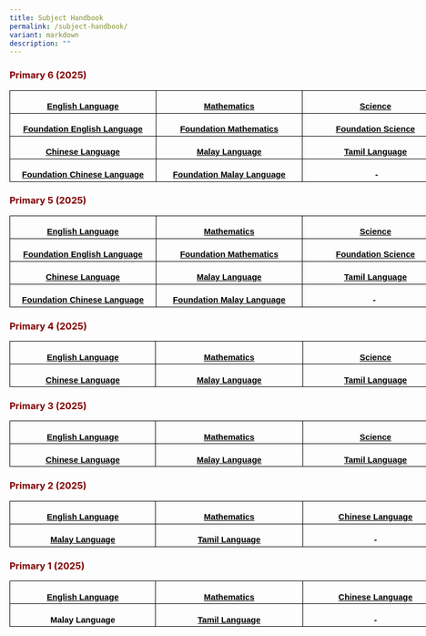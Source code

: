 ```yaml
---
title: Subject Handbook
permalink: /subject-handbook/
variant: markdown
description: ""
---
```

<h3 style="text-align: justify;"><strong><span style="color: #800000;">Primary 6 (2025)</span></strong></h3>
<table cellpadding="0" cellspacing="0" width="772" border="0" style="width: 579.0pt; border-collapse: collapse; mso-yfti-tbllook: 1184; mso-padding-alt: 0in 5.4pt 0in 5.4pt;" class="MsoNormalTable">
<tbody>
<tr style="mso-yfti-irow: 0; mso-yfti-firstrow: yes; height: 30.0pt;">
<td width="257" style="width: 193.0pt; border: solid windowtext 1.0pt; padding: 0in 5.4pt 0in 5.4pt; height: 30.0pt;">
<p align="center" style="margin-bottom: 0in; text-align: center; line-height: normal;" class="MsoNormal"><span style="color: #000000; font-size: 11pt;"><a rel="noopener" target="_blank" href="/files/P6_English_Handbook_2025.pdf" style="color: #000000;"><strong><span style="font-family: Arial, sans-serif;">English Language</span></strong></a></span></p>
</td>
<td width="257" style="width: 193.0pt; border: solid windowtext 1.0pt; border-left: none; padding: 0in 5.4pt 0in 5.4pt; height: 30.0pt;">
<p align="center" style="margin-bottom: 0in; text-align: center; line-height: normal;" class="MsoNormal"><span style="color: #000000; font-size: 11pt;"><a rel="noopener" target="_blank" href="/files/P6_Standard_Math_Handbook_2025.pdf" style="color: #000000;"><strong><span style="font-family: Arial, sans-serif;">Mathematics</span></strong></a></span></p>
</td>
<td width="257" style="width: 193.0pt; border: solid windowtext 1.0pt; border-left: none; padding: 0in 5.4pt 0in 5.4pt; height: 30.0pt;">
<p align="center" style="margin-bottom: 0in; text-align: center; line-height: normal;" class="MsoNormal"><span style="color: #000000; font-size: 11pt;"><a rel="noopener" target="_blank" href="/files/P6_Science_Handbook_2025.pdf" style="color: #000000;"><strong><span style="font-family: Arial, sans-serif;">Science</span></strong></a></span></p>
</td>
</tr>
<tr style="mso-yfti-irow: 1; height: 30.0pt;">
<td width="257" style="width: 193.0pt; border: solid windowtext 1.0pt; border-top: none; padding: 0in 5.4pt 0in 5.4pt; height: 30.0pt;">
<p align="center" style="margin-bottom: 0in; text-align: center; line-height: normal;" class="MsoNormal"><span style="color: #000000; font-size: 11pt;"><a rel="noopener" target="_blank" href="/files/P6_Foundation_English_Handbook_2025.pdf" style="color: #000000;"><strong><span style="font-family: Arial, sans-serif;">Foundation English Language</span></strong></a></span></p>
</td>
<td width="257" style="width: 193.0pt; border-top: none; border-left: none; border-bottom: solid windowtext 1.0pt; border-right: solid windowtext 1.0pt; padding: 0in 5.4pt 0in 5.4pt; height: 30.0pt;">
<p align="center" style="margin-bottom: 0in; text-align: center; line-height: normal;" class="MsoNormal"><span style="font-size: 11pt; color: #000000;"><a rel="noopener" target="_blank" href="/files/P6_Foundation_Math_Handbook.pdf" style="color: #000000;"><strong><span style="font-family: Arial, sans-serif;">Foundation Mathematics</span></strong></a></span></p>
</td>
<td width="257" style="width: 193.0pt; border-top: none; border-left: none; border-bottom: solid windowtext 1.0pt; border-right: solid windowtext 1.0pt; padding: 0in 5.4pt 0in 5.4pt; height: 30.0pt;">
<p align="center" style="margin-bottom: 0in; text-align: center; line-height: normal;" class="MsoNormal"><span style="font-size: 11pt; color: #000000;"><a rel="noopener" target="_blank" href="/files/P6_Foundation_Science_Handbook_2025.pdf" style="color: #000000;"><strong><span style="font-family: Arial, sans-serif;">Foundation Science</span></strong></a></span></p>
</td>
</tr>
<tr style="mso-yfti-irow: 2; height: 30.0pt;">
<td width="257" style="width: 193.0pt; border: solid windowtext 1.0pt; border-top: none; padding: 0in 5.4pt 0in 5.4pt; height: 30.0pt;">
<p align="center" style="margin-bottom: 0in; text-align: center; line-height: normal;" class="MsoNormal"><span style="font-size: 11pt; color: #000000;"><a rel="noopener" target="_blank" href="/files/P6_Chinese_Handbook_2025.pdf" style="color: #000000;"><strong><span style="font-family: Arial, sans-serif;">Chinese Language</span></strong></a></span></p>
</td>
<td width="257" style="width: 193.0pt; border-top: none; border-left: none; border-bottom: solid windowtext 1.0pt; border-right: solid windowtext 1.0pt; padding: 0in 5.4pt 0in 5.4pt; height: 30.0pt;">
<p align="center" style="margin-bottom: 0in; text-align: center; line-height: normal;" class="MsoNormal"><span style="font-size: 11pt; color: #000000;"><a rel="noopener" target="_blank" href="/files/P6_Malay_Handbook_2025.pdf" style="color: #000000;"><strong><span style="font-family: Arial, sans-serif;">Malay Language</span></strong></a></span></p>
</td>
<td width="257" style="width: 193.0pt; border-top: none; border-left: none; border-bottom: solid windowtext 1.0pt; border-right: solid windowtext 1.0pt; padding: 0in 5.4pt 0in 5.4pt; height: 30.0pt;">
<p align="center" style="margin-bottom: 0in; text-align: center; line-height: normal;" class="MsoNormal"><span style="font-size: 11pt; color: #000000;"><a rel="noopener" target="_blank" href="/files/P6_Tamil_Handbook_2025.pdf" style="color: #000000;"><strong><span style="font-family: Arial, sans-serif;">Tamil Language</span></strong></a></span></p>
</td>
</tr>
<tr style="mso-yfti-irow: 3; mso-yfti-lastrow: yes; height: 30.0pt;">
<td width="257" style="width: 193.0pt; border: solid windowtext 1.0pt; border-top: none; padding: 0in 5.4pt 0in 5.4pt; height: 30.0pt;">
<p align="center" style="margin-bottom: 0in; text-align: center; line-height: normal;" class="MsoNormal"><span style="font-size: 11pt; color: #000000;"><a rel="noopener" target="_blank" href="/files/P6_Foundation_Chinese_Handbook_2025.pdf" style="color: #000000;"><strong><span style="font-family: Arial, sans-serif;">Foundation Chinese Language</span></strong></a></span></p>
</td>
<td width="257" style="width: 193.0pt; border-top: none; border-left: none; border-bottom: solid windowtext 1.0pt; border-right: solid windowtext 1.0pt; padding: 0in 5.4pt 0in 5.4pt; height: 30.0pt;">
<p align="center" style="margin-bottom: 0in; text-align: center; line-height: normal;" class="MsoNormal"><span style="font-size: 11pt; color: #000000;"><a rel="noopener" target="_blank" href="/files/P6_Foundation_Malay_Handbook_2025.pdf" style="color: #000000;"><strong><span style="font-family: Arial, sans-serif;">Foundation Malay Language</span></strong></a></span></p>
</td>
<td width="257" style="width: 193.0pt; border-top: none; border-left: none; border-bottom: solid windowtext 1.0pt; border-right: solid windowtext 1.0pt; padding: 0in 5.4pt 0in 5.4pt; height: 30.0pt;">
<p align="center" style="margin-bottom: 0in; text-align: center; line-height: normal;" class="MsoNormal"><span style="color: #000000; font-size: 11pt;"><strong><span style="font-family: Arial, sans-serif;">&nbsp;-</span></strong></span></p>
</td>
</tr>
</tbody>
</table>
<h3 style="text-align: justify;"><strong><span style="color: #800000;">Primary 5 (2025)</span></strong></h3>
<table cellpadding="0" cellspacing="0" width="772" border="0" style="width: 579.0pt; border-collapse: collapse; mso-yfti-tbllook: 1184; mso-padding-alt: 0in 5.4pt 0in 5.4pt;" class="MsoNormalTable">
<tbody>
<tr style="mso-yfti-irow: 0; mso-yfti-firstrow: yes; height: 30.0pt;">
<td width="257" style="width: 193.0pt; border: solid windowtext 1.0pt; padding: 0in 5.4pt 0in 5.4pt; height: 30.0pt;">
<p align="center" style="margin-bottom: 0in; text-align: center; line-height: normal;" class="MsoNormal"><span style="font-size: 11pt; color: #000000;"><a rel="noopener" target="_blank" href="/files/P5_English_Handbook_2025.pdf" style="color: #000000;"><strong><span style="font-family: Arial, sans-serif;">English Language</span></strong></a></span></p>
</td>
<td width="257" style="width: 193.0pt; border: solid windowtext 1.0pt; border-left: none; padding: 0in 5.4pt 0in 5.4pt; height: 30.0pt;">
<p align="center" style="margin-bottom: 0in; text-align: center; line-height: normal;" class="MsoNormal"><span style="color: #000000; font-size: 11pt;"><a rel="noopener" target="_blank" href="/files/P5_Standard_Math_Handbook_2025.pdf" style="color: #000000;"><strong><span style="font-family: Arial, sans-serif;">Mathematics</span></strong></a></span></p>
</td>
<td width="257" style="width: 193.0pt; border: solid windowtext 1.0pt; border-left: none; padding: 0in 5.4pt 0in 5.4pt; height: 30.0pt;">
<p align="center" style="margin-bottom: 0in; text-align: center; line-height: normal;" class="MsoNormal"><span style="color: #000000; font-size: 11pt;"><a rel="noopener" target="_blank" href="/files/P5_Science_Handbook_2025.pdf" style="color: #000000;"><strong><span style="font-family: Arial, sans-serif;">Science</span></strong></a></span></p>
</td>
</tr>
<tr style="mso-yfti-irow: 1; height: 30.0pt;">
<td width="257" style="width: 193.0pt; border: solid windowtext 1.0pt; border-top: none; padding: 0in 5.4pt 0in 5.4pt; height: 30.0pt;">
<p align="center" style="margin-bottom: 0in; text-align: center; line-height: normal;" class="MsoNormal"><span style="font-size: 11pt; color: #000000;"><a rel="noopener" target="_blank" href="/files/P5_Foundation_English_Handbook_2025.pdf" style="color: #000000;"><strong><span style="font-family: Arial, sans-serif;">Foundation English Language</span></strong></a></span></p>
</td>
<td width="257" style="width: 193.0pt; border-top: none; border-left: none; border-bottom: solid windowtext 1.0pt; border-right: solid windowtext 1.0pt; padding: 0in 5.4pt 0in 5.4pt; height: 30.0pt;">
<p align="center" style="margin-bottom: 0in; text-align: center; line-height: normal;" class="MsoNormal"><span style="color: #000000; font-size: 11pt;"><a rel="noopener" target="_blank" href="/files/P5_Foundation_Math_Handbook_2025.pdf" style="color: #000000;"><strong><span style="font-family: Arial, sans-serif;">Foundation Mathematics</span></strong></a></span></p>
</td>
<td width="257" style="width: 193.0pt; border-top: none; border-left: none; border-bottom: solid windowtext 1.0pt; border-right: solid windowtext 1.0pt; padding: 0in 5.4pt 0in 5.4pt; height: 30.0pt;">
<p align="center" style="margin-bottom: 0in; text-align: center; line-height: normal;" class="MsoNormal"><span style="color: #000000; font-size: 11pt;"><a rel="noopener" target="_blank" href="/files/P5_Foundation_Science_Handbook_2025.pdf" style="color: #000000;"><strong><span style="font-family: Arial, sans-serif;">Foundation Science</span></strong></a></span></p>
</td>
</tr>
<tr style="mso-yfti-irow: 2; height: 30.0pt;">
<td width="257" style="width: 193.0pt; border: solid windowtext 1.0pt; border-top: none; padding: 0in 5.4pt 0in 5.4pt; height: 30.0pt;">
<p align="center" style="margin-bottom: 0in; text-align: center; line-height: normal;" class="MsoNormal"><span style="font-size: 11pt; color: #000000;"><a rel="noopener" target="_blank" href="/files/P5_Chinese_Language_Handbook_2025.pdf" style="color: #000000;"><strong><span style="font-family: Arial, sans-serif;">Chinese Language</span></strong></a></span></p>
</td>
<td width="257" style="width: 193.0pt; border-top: none; border-left: none; border-bottom: solid windowtext 1.0pt; border-right: solid windowtext 1.0pt; padding: 0in 5.4pt 0in 5.4pt; height: 30.0pt;">
<p align="center" style="margin-bottom: 0in; text-align: center; line-height: normal;" class="MsoNormal"><span style="font-size: 11pt; color: #000000;"><a rel="noopener" target="_blank" href="/files/P5_Malay_Handbook_2025.pdf" style="color: #000000;"><strong><span style="font-family: Arial, sans-serif;">Malay Language</span></strong></a></span></p>
</td>
<td width="257" style="width: 193.0pt; border-top: none; border-left: none; border-bottom: solid windowtext 1.0pt; border-right: solid windowtext 1.0pt; padding: 0in 5.4pt 0in 5.4pt; height: 30.0pt;">
<p align="center" style="margin-bottom: 0in; text-align: center; line-height: normal;" class="MsoNormal"><span style="font-size: 11pt; color: #000000;"><a rel="noopener" target="_blank" href="/files/P5_Tamil_Language_Handbook_2025.pdf" style="color: #000000;"><strong><span style="font-family: Arial, sans-serif;">Tamil Language</span></strong></a></span></p>
</td>
</tr>
<tr style="mso-yfti-irow: 3; mso-yfti-lastrow: yes; height: 30.0pt;">
<td width="257" style="width: 193.0pt; border: solid windowtext 1.0pt; border-top: none; padding: 0in 5.4pt 0in 5.4pt; height: 30.0pt;">
<p align="center" style="margin-bottom: 0in; text-align: center; line-height: normal;" class="MsoNormal"><span style="font-size: 11pt; color: #000000;"><a rel="noopener" target="_blank" href="/files/P5_Foundation_Chinese_Language_Handbook_2025.pdf" style="color: #000000;"><strong><span style="font-family: Arial, sans-serif;">Foundation Chinese Language</span></strong></a></span></p>
</td>
<td width="257" style="width: 193.0pt; border-top: none; border-left: none; border-bottom: solid windowtext 1.0pt; border-right: solid windowtext 1.0pt; padding: 0in 5.4pt 0in 5.4pt; height: 30.0pt;">
<p align="center" style="margin-bottom: 0in; text-align: center; line-height: normal;" class="MsoNormal"><span style="font-size: 11pt; color: #000000;"><a rel="noopener" target="_blank" href="/files/P5_Foundation_Malay_Handbook_2025.pdf" style="color: #000000;"><strong><span style="font-family: Arial, sans-serif;">Foundation Malay Language</span></strong></a></span></p>
</td>
<td width="257" style="width: 193.0pt; border-top: none; border-left: none; border-bottom: solid windowtext 1.0pt; border-right: solid windowtext 1.0pt; padding: 0in 5.4pt 0in 5.4pt; height: 30.0pt;">
<p align="center" style="margin-bottom: 0in; text-align: center; line-height: normal;" class="MsoNormal"><span style="color: #000000; font-size: 11pt;"><strong><span style="font-family: Arial, sans-serif;">-&nbsp;</span></strong></span></p>
</td>
</tr>
</tbody>
</table>
<h3 style="text-align: justify;"><strong><span style="color: #800000;">Primary 4 (2025)</span></strong></h3>
<table cellpadding="0" cellspacing="0" width="772" border="0" style="width: 579.0pt; border-collapse: collapse; mso-yfti-tbllook: 1184; mso-padding-alt: 0in 5.4pt 0in 5.4pt;" class="MsoNormalTable">
<tbody>
<tr style="mso-yfti-irow: 0; mso-yfti-firstrow: yes; height: 30.0pt;">
<td width="257" style="width: 193.0pt; border: solid windowtext 1.0pt; padding: 0in 5.4pt 0in 5.4pt; height: 30.0pt;">
<p align="center" style="margin-bottom: 0in; text-align: center; line-height: normal;" class="MsoNormal"><span style="font-size: 11pt; color: #000000;"><a rel="noopener" target="_blank" href="/files/P4_English_Handbook_2025.pdf" style="color: #000000;"><strong><span style="font-family: Arial, sans-serif;">English Language</span></strong></a></span></p>
</td>
<td width="257" style="width: 193.0pt; border: solid windowtext 1.0pt; border-left: none; padding: 0in 5.4pt 0in 5.4pt; height: 30.0pt;">
<p align="center" style="margin-bottom: 0in; text-align: center; line-height: normal;" class="MsoNormal"><span style="font-size: 11pt; color: #000000;"><a rel="noopener" target="_blank" href="/files/P4_Math_Handbook_2025.pdf" style="color: #000000;"><strong><span style="font-family: Arial, sans-serif;">Mathematics</span></strong></a></span></p>
</td>
<td width="257" style="width: 193.0pt; border: solid windowtext 1.0pt; border-left: none; padding: 0in 5.4pt 0in 5.4pt; height: 30.0pt;">
<p align="center" style="margin-bottom: 0in; text-align: center; line-height: normal;" class="MsoNormal"><span style="font-size: 11pt; color: #000000;"><a rel="noopener" target="_blank" href="/files/P4_Science_Handbook_2025.pdf" style="color: #000000;"><strong><span style="font-family: Arial, sans-serif;">Science</span></strong></a></span></p>
</td>
</tr>
<tr style="mso-yfti-irow: 1; mso-yfti-lastrow: yes; height: 30.0pt;">
<td width="257" style="width: 193.0pt; border: solid windowtext 1.0pt; border-top: none; padding: 0in 5.4pt 0in 5.4pt; height: 30.0pt;">
<p align="center" style="margin-bottom: 0in; text-align: center; line-height: normal;" class="MsoNormal"><span style="font-size: 11pt; color: #000000;"><a href="/files/P4_Chinese_Language_Handbook_2025.pdf" style="color: #000000;"><strong><span style="font-family: Arial, sans-serif;">Chinese Language</span></strong></a></span></p>
</td>
<td width="257" style="width: 193.0pt; border-top: none; border-left: none; border-bottom: solid windowtext 1.0pt; border-right: solid windowtext 1.0pt; padding: 0in 5.4pt 0in 5.4pt; height: 30.0pt;">
<p align="center" style="margin-bottom: 0in; text-align: center; line-height: normal;" class="MsoNormal"><span style="font-size: 11pt; color: #000000;"><a rel="noopener" target="_blank" href="/files/P4_Malay_Handbook_2025.pdf" style="color: #000000;"><strong><span style="font-family: Arial, sans-serif;">Malay Language</span></strong></a></span></p>
</td>
<td width="257" style="width: 193.0pt; border-top: none; border-left: none; border-bottom: solid windowtext 1.0pt; border-right: solid windowtext 1.0pt; padding: 0in 5.4pt 0in 5.4pt; height: 30.0pt;">
<p align="center" style="margin-bottom: 0in; text-align: center; line-height: normal;" class="MsoNormal"><span style="font-size: 11pt; color: #000000;"><a rel="noopener" target="_blank" href="/files/P4_Tamil_Language_Handbook_2025.pdf" style="color: #000000;"><strong><span style="font-family: Arial, sans-serif;">Tamil Language</span></strong></a></span></p>
</td>
</tr>
</tbody>
</table>
<h3 style="text-align: justify;"><strong><span style="color: #800000;">Primary 3 (2025)</span></strong></h3>
<table cellpadding="0" cellspacing="0" width="772" border="0" style="width: 579.0pt; border-collapse: collapse; mso-yfti-tbllook: 1184; mso-padding-alt: 0in 5.4pt 0in 5.4pt;" class="MsoNormalTable">
<tbody>
<tr style="mso-yfti-irow: 0; mso-yfti-firstrow: yes; height: 30.0pt;">
<td width="257" style="width: 193.0pt; border: solid windowtext 1.0pt; padding: 0in 5.4pt 0in 5.4pt; height: 30.0pt;">
<p align="center" style="margin-bottom: 0in; text-align: center; line-height: normal;" class="MsoNormal"><span style="font-size: 11pt; color: #000000;"><a rel="noopener" target="_blank" href="/files/P3_English_Handbook_2025.pdf" style="color: #000000;"><strong><span style="font-family: Arial, sans-serif;">English Language</span></strong></a></span></p>
</td>
<td width="257" style="width: 193.0pt; border: solid windowtext 1.0pt; border-left: none; padding: 0in 5.4pt 0in 5.4pt; height: 30.0pt;">
<p align="center" style="margin-bottom: 0in; text-align: center; line-height: normal;" class="MsoNormal"><span style="font-size: 11pt; color: #000000;"><a rel="noopener" target="_blank" href="/files/P3_Math_Handbook_2025.pdf" style="color: #000000;"><strong><span style="font-family: Arial, sans-serif;">Mathematics</span></strong></a></span></p>
</td>
<td width="257" style="width: 193.0pt; border: solid windowtext 1.0pt; border-left: none; padding: 0in 5.4pt 0in 5.4pt; height: 30.0pt;">
<p align="center" style="margin-bottom: 0in; text-align: center; line-height: normal;" class="MsoNormal"><span style="font-size: 11pt; color: #000000;"><a rel="noopener" target="_blank" href="/files/P3_Science_Handbook_2025.pdf" style="color: #000000;"><strong><span style="font-family: Arial, sans-serif;">Science</span></strong></a></span></p>
</td>
</tr>
<tr style="mso-yfti-irow: 1; mso-yfti-lastrow: yes; height: 30.0pt;">
<td width="257" style="width: 193.0pt; border: solid windowtext 1.0pt; border-top: none; padding: 0in 5.4pt 0in 5.4pt; height: 30.0pt;">
<p align="center" style="margin-bottom: 0in; text-align: center; line-height: normal;" class="MsoNormal"><span style="font-size: 11pt; color: #000000;"><a rel="noopener" target="_blank" href="/files/P3_Chinese_Language_Handbook_2025.pdf" style="color: #000000;"><strong><span style="font-family: Arial, sans-serif;">Chinese Language</span></strong></a></span></p>
</td>
<td width="257" style="width: 193.0pt; border-top: none; border-left: none; border-bottom: solid windowtext 1.0pt; border-right: solid windowtext 1.0pt; padding: 0in 5.4pt 0in 5.4pt; height: 30.0pt;">
<p align="center" style="margin-bottom: 0in; text-align: center; line-height: normal;" class="MsoNormal"><span style="font-size: 11pt; color: #000000;"><a rel="noopener" target="_blank" href="/files/P3_Malay_Handbook_2025.pdf" style="color: #000000;"><strong><span style="font-family: Arial, sans-serif;">Malay Language</span></strong></a></span></p>
</td>
<td width="257" style="width: 193.0pt; border-top: none; border-left: none; border-bottom: solid windowtext 1.0pt; border-right: solid windowtext 1.0pt; padding: 0in 5.4pt 0in 5.4pt; height: 30.0pt;">
<p align="center" style="margin-bottom: 0in; text-align: center; line-height: normal;" class="MsoNormal"><span style="font-size: 11pt; color: #000000;"><a rel="noopener" target="_blank" href="/files/P3_Tamil_Language_Handbook_2025.pdf" style="color: #000000;"><strong><span style="font-family: Arial, sans-serif;">Tamil Language</span></strong></a></span></p>
</td>
</tr>
</tbody>
</table>
<h3 style="text-align: justify;"><strong><span style="color: #800000;">Primary 2 (2025)</span></strong></h3>
<table cellpadding="0" cellspacing="0" width="772" border="0" style="width: 579.0pt; border-collapse: collapse; mso-yfti-tbllook: 1184; mso-padding-alt: 0in 5.4pt 0in 5.4pt;" class="MsoNormalTable">
<tbody>
<tr style="mso-yfti-irow: 0; mso-yfti-firstrow: yes; height: 30.0pt;">
<td width="257" style="width: 193.0pt; border: solid windowtext 1.0pt; padding: 0in 5.4pt 0in 5.4pt; height: 30.0pt;">
<p align="center" style="margin-bottom: 0in; text-align: center; line-height: normal;" class="MsoNormal"><span style="font-size: 11pt; color: #000000;"><a rel="noopener" target="_blank" href="/files/P2_English_Handbook_2025.pdf" style="color: #000000;"><strong><span style="font-family: Arial, sans-serif;">English Language</span></strong></a></span></p>
</td>
<td width="257" style="width: 193.0pt; border: solid windowtext 1.0pt; border-left: none; padding: 0in 5.4pt 0in 5.4pt; height: 30.0pt;">
<p align="center" style="margin-bottom: 0in; text-align: center; line-height: normal;" class="MsoNormal"><span style="font-size: 11pt; color: #000000;"><a rel="noopener" target="_blank" href="/files/P2_Math_Handbook_2025.pdf" style="color: #000000;"><strong><span style="font-family: Arial, sans-serif;">Mathematics</span></strong></a></span></p>
</td>
<td width="257" style="width: 193.0pt; border: solid windowtext 1.0pt; border-left: none; padding: 0in 5.4pt 0in 5.4pt; height: 30.0pt;">
<p align="center" style="margin-bottom: 0in; text-align: center; line-height: normal;" class="MsoNormal"><span style="font-size: 11pt; color: #000000;"><a rel="noopener" target="_blank" href="/files/P2_Chinese_Language_Handbook_2025.pdf" style="color: #000000;"><strong><span style="font-family: Arial, sans-serif;">Chinese Language</span></strong></a></span></p>
</td>
</tr>
<tr style="mso-yfti-irow: 1; mso-yfti-lastrow: yes; height: 30.0pt;">
<td width="257" style="width: 193.0pt; border: solid windowtext 1.0pt; border-top: none; padding: 0in 5.4pt 0in 5.4pt; height: 30.0pt;">
<p align="center" style="margin-bottom: 0in; text-align: center; line-height: normal;" class="MsoNormal"><span style="font-size: 11pt; color: #000000;"><a rel="noopener" target="_blank" href="/files/P2_Malay_Handbook_2025.pdf" style="color: #000000;"><strong><span style="font-family: Arial, sans-serif;">Malay Language</span></strong></a></span></p>
</td>
<td width="257" style="width: 193.0pt; border-top: none; border-left: none; border-bottom: solid windowtext 1.0pt; border-right: solid windowtext 1.0pt; padding: 0in 5.4pt 0in 5.4pt; height: 30.0pt;">
<p align="center" style="margin-bottom: 0in; text-align: center; line-height: normal;" class="MsoNormal"><span style="font-size: 11pt; color: #000000;"><a rel="noopener" target="_blank" href="/files/P2_Tamil_Language_Handbook_2025.pdf" style="color: #000000;"><strong><span style="font-family: Arial, sans-serif;">Tamil Language</span></strong></a></span></p>
</td>
<td width="257" style="width: 193.0pt; border-top: none; border-left: none; border-bottom: solid windowtext 1.0pt; border-right: solid windowtext 1.0pt; padding: 0in 5.4pt 0in 5.4pt; height: 30.0pt;">
<p align="center" style="margin-bottom: 0in; text-align: center; line-height: normal;" class="MsoNormal"><span style="color: #000000; font-size: 11pt;"><strong><span style="font-family: Arial, sans-serif;">-</span></strong></span></p>
</td>
</tr>
</tbody>
</table>
<h3 style="text-align: justify;"><strong><span style="color: #800000;">Primary 1 (2025)</span></strong></h3>
<table cellpadding="0" cellspacing="0" width="772" border="0" style="width: 579.0pt; border-collapse: collapse; mso-yfti-tbllook: 1184; mso-padding-alt: 0in 5.4pt 0in 5.4pt;" class="MsoNormalTable">
<tbody>
<tr style="mso-yfti-irow: 0; mso-yfti-firstrow: yes; height: 30.0pt;">
<td width="257" style="width: 193.0pt; border: solid windowtext 1.0pt; padding: 0in 5.4pt 0in 5.4pt; height: 30.0pt;">
<p align="center" style="margin-bottom: 0in; text-align: center; line-height: normal;" class="MsoNormal"><span style="font-size: 11pt; color: #000000;"><a rel="noopener" target="_blank" href="/files/P1_English_Handbook_2025.pdf" style="color: #000000;"><strong><span style="font-family: Arial, sans-serif;">English Language</span></strong></a></span></p>
</td>
<td width="257" style="width: 193.0pt; border: solid windowtext 1.0pt; border-left: none; padding: 0in 5.4pt 0in 5.4pt; height: 30.0pt;">
<p align="center" style="margin-bottom: 0in; text-align: center; line-height: normal;" class="MsoNormal"><span style="font-size: 11pt; color: #000000;"><a rel="noopener" target="_blank" href="/files/P1_Math_Handbook_2025.pdf" style="color: #000000;"><strong><span style="font-family: Arial, sans-serif;">Mathematics</span></strong></a></span></p>
</td>
<td width="257" style="width: 193.0pt; border: solid windowtext 1.0pt; border-left: none; padding: 0in 5.4pt 0in 5.4pt; height: 30.0pt;">
<p align="center" style="margin-bottom: 0in; text-align: center; line-height: normal;" class="MsoNormal"><span style="font-size: 11pt; color: #000000;"><a rel="noopener" target="_blank" href="/files/P1_Chinese_Language_Handbook_2025.pdf" style="color: #000000;"><strong><span style="font-family: Arial, sans-serif;">Chinese Language</span></strong></a></span></p>
</td>
</tr>
<tr style="mso-yfti-irow: 1; mso-yfti-lastrow: yes; height: 30.0pt;">
<td width="257" style="width: 193.0pt; border: solid windowtext 1.0pt; border-top: none; padding: 0in 5.4pt 0in 5.4pt; height: 30.0pt;">
<p align="center" style="margin-bottom: 0in; text-align: center; line-height: normal;" class="MsoNormal"><span style="color: #000000; font-size: 11pt;"><strong><span style="font-family: Arial, sans-serif;">Malay Language</span></strong></span></p>
</td>
<td width="257" style="width: 193.0pt; border-top: none; border-left: none; border-bottom: solid windowtext 1.0pt; border-right: solid windowtext 1.0pt; padding: 0in 5.4pt 0in 5.4pt; height: 30.0pt;">
<p align="center" style="margin-bottom: 0in; text-align: center; line-height: normal;" class="MsoNormal"><span style="font-size: 11pt; color: #000000;"><a rel="noopener" target="_blank" href="/files/P1_Tamil_Language_Handbook_2025.pdf" style="color: #000000;"><strong><span style="font-family: Arial, sans-serif;">Tamil Language</span></strong></a></span></p>
</td>
<td width="257" style="width: 193.0pt; border-top: none; border-left: none; border-bottom: solid windowtext 1.0pt; border-right: solid windowtext 1.0pt; padding: 0in 5.4pt 0in 5.4pt; height: 30.0pt;">
<p align="center" style="margin-bottom: 0in; text-align: center; line-height: normal;" class="MsoNormal"><span style="color: #000000; font-size: 11pt;"><strong><span style="font-family: Arial, sans-serif;">-</span></strong></span></p>
</td>
</tr>
</tbody>
</table>